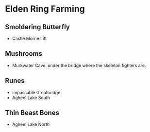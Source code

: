 # Elden Ring Farming

## Smoldering Butterfly

- Castle Morne Lift

## Mushrooms

- Murkwater Cave: under the bridge where the skeleton fighters are.  

## Runes 

- Impassable Greatbridge
- Agheel Lake South

## Thin Beast Bones

- Agheel Lake North
